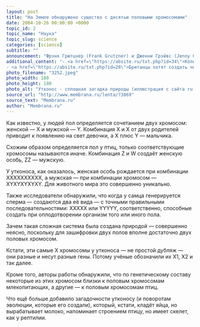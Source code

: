 ```yaml
---
layout: post
title: "На Земле обнаружено существо с десятью половыми хромосомами"
date: 2004-10-26 00:00:00 +0000
topic_id: 2
topic_name: "Наука"
topic_slug: science
categories: [science]
subtitle: ""
announcement: "Фрэнк Грютцнер (Frank Grutzner) и Дженни Грэйвс (Jenny Graves) из Австралийского национального университета (Australian National University) совершили удивительное открытие: утконос имеет десять половых хромосом, тогда как у других животных их всего две."
additional_content: "- <a href=\"https://absite.ru/txt.php?id=34\">Количество генов человека сократилось вдвое</a>
- <a href=\"https://absite.ru/txt.php?id=28\">Британцы хотят создать человеческий эмбрион от трёх родителей</a>"
photo_filename: "3252.jpeg"
photo_width: 180
photo_height: 180
photo_alt: "Утконос - сплошная загадка природы (иллюстрация с сайта ru.nl)"
source_url: "http://www.membrana.ru/lenta/?3869"
source_text: "Membrana.ru"
author: "Membrana.ru"
---
```

Как известно, у людей пол определяется сочетанием двух хромосом: женской — X и мужской — Y. Комбинация X и X от двух родителей приводит к появлению на свет девочки, а X плюс Y — мальчика.

Схожим образом определяется пол у птиц, только соответствующие хромосомы называются иначе. Комбинация Z и W создаёт женскую особь, ZZ — мужскую.

У утконоса, как оказалось, женская особь рождается при комбинации XXXXXXXXXX, а мужская — при комбинации хромосом — XYXYXYXYXY. Для животного мира это совершенно уникально.

Также исследователи обнаружили, что когда у самца генерируется сперма — создаются два её вида — с точными правильными последовательностями: XXXXX или YYYYY, соответственно, способные создать при оплодотворении организм того или иного пола.

Зачем такая сложная система была создана природой — совершенно неясно, поскольку для зашифровки двух полов вполне достаточно двух половых хромосом.

Кстати, эти самые X хромосомы у утконоса — не простой дубляж — они разные и несут разные гены. Потому учёные обозначили их X1, X2 и так далее.

Кроме того, авторы работы обнаружили, что по генетическому составу некоторые из этих хромосом близки к половым хромосомам млекопитающих, а другие — к половым хромосомам птиц.

Что ещё больше добавило загадочности утконосу (и поворотам эволюции, которые его создали), который, кстати, кладёт яйца, но вырабатывает молоко, напоминает строением птицу, но имеет скелет, как у рептилии.
